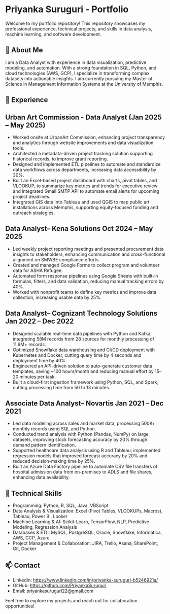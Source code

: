 # Priyanka Suruguri - Portfolio
Welcome to my portfolio repository! This repository showcases my professional experience, technical projects, and skills in data analysis, machine learning, and software development.

## 📌 About Me
I am a Data Analyst with experience in data visualization, predictive modeling, and automation. With a strong foundation in SQL, Python, and cloud technologies (AWS, GCP), I specialize in transforming complex datasets into actionable insights. I am currently pursuing my Master of Science in Management Information Systems at the University of Memphis.

## 💼 Experience
## Urban Art Commission - Data Analyst (Jan 2025 – May 2025)
- Worked onsite at UrbanArt Commission, enhancing project transparency and analytics through website improvements and data visualization tools.
- Architected a metadata-driven project tracking solution supporting historical records, to improve grant reporting.
- Designed and implemented ETL pipelines to automate and standardize data workflows across departments, increasing data accessibility by 30%.
- Built an Excel-based project dashboard with charts, pivot tables, and VLOOKUP, to summarize key metrics and trends for executive review and integrated Gmail SMTP API to automate email alerts for upcoming project deadlines.
- Integrated GIS data into Tableau and used QGIS to map public art installations across Memphis, supporting equity-focused funding and outreach strategies.

## Data Analyst– Kena Solutions Oct 2024 – May 2025
- Led weekly project reporting meetings and presented procurement data insights to stakeholders, enhancing communication and cross-functional alignment on SMWBE compliance efforts.
- Created and managed Google Forms to collect program and volunteer data for ASHA Refugee.
- Automated form response pipelines using Google Sheets with built-in formulas, filters, and data validation, reducing manual tracking errors by 40%.
- Worked with nonprofit teams to define key metrics and improve data collection, increasing usable data by 25%.

## Data Analyst– Cognizant Technology Solutions Jan 2022 – Dec 2022
- Designed scalable real-time data pipelines with Python and Kafka, integrating 58M records from 28 sources for monthly processing of 11.6M+ records.
- Optimized Snowflake data warehousing and CI/CD deployment with Kubernetes and Docker, cutting query time by 4 seconds and deployment time by 40%.
- Engineered an API-driven solution to auto-generate customer data templates, saving ~100 hours/month and reducing manual effort by 15–20 minutes per task.
- Built a cloud-first ingestion framework using Python, SQL, and Spark, cutting processing time from 50 to 13 minutes.

## Associate Data Analyst– Novartis Jan 2021 – Dec 2021
- Led data modeling across sales and market data, processing 500K+ monthly records using SQL and Python.
- Conducted trend analysis with Python (Pandas, NumPy) on large datasets, improving stock forecasting accuracy by 20% through demand pattern identification.
- Supported healthcare data analysis using R and Tableau; implemented regression models that improved forecast accuracy by 20% and reduced decision-making time by 25%.
- Built an Azure Data Factory pipeline to automate CSV file transfers of hospital admission data from on-premises to ADLS and file shares, enhancing data availability.

## 🔧 Technical Skills
- Programming: Python, R, SQL, Java, VBScript
- Data Analysis & Visualization: Excel (Pivot Tables, VLOOKUPs, Macros), Tableau, Power BI, Looker
- Machine Learning & AI: Scikit-Learn, TensorFlow, NLP, Predictive Modeling, Regression Analysis
- Databases & ETL: MySQL, PostgreSQL, Oracle, Snowflake, Informatica, AWS, GCP, Azure
- Project Management & Collaboration: JIRA, Trello, Asana, SharePoint, Git, Docker

## 📫 Contact
- LinkedIn: https://www.linkedin.com/in/priyanka-suruguri-b5246921a/ 
- GitHub: https://github.com/PriyankaSuruguri
- Email: priyankasuruguri22@gmail.com

Feel free to explore my projects and reach out for collaboration opportunities!


